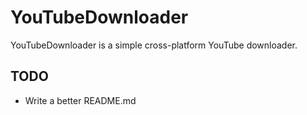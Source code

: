 # YouTubeDownloader
YouTubeDownloader is a simple cross-platform YouTube downloader.

## TODO
- Write a better README.md
